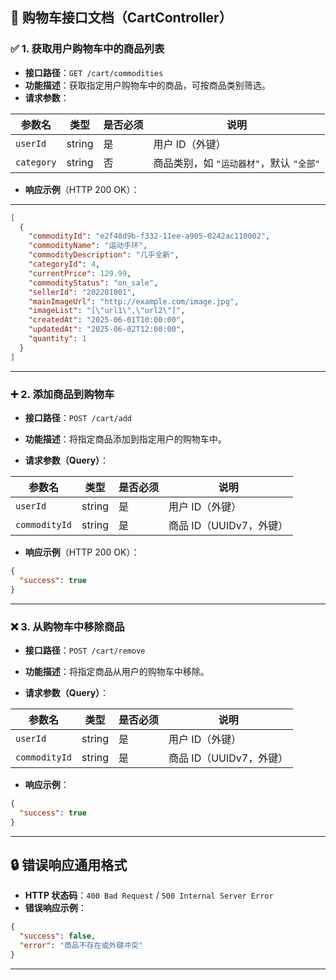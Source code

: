 ## 🛒 购物车接口文档（CartController）

### ✅ 1. 获取用户购物车中的商品列表

* **接口路径**：`GET /cart/commodities`
* **功能描述**：获取指定用户购物车中的商品，可按商品类别筛选。
* **请求参数**：

| 参数名        | 类型     | 是否必须 | 说明                        |
| ---------- | ------ | ---- | ------------------------- |
| `userId`   | string | 是    | 用户 ID（外键）                 |
| `category` | string | 否    | 商品类别，如 `"运动器材"`，默认 `"全部"` |

* **响应示例**（HTTP 200 OK）：
---

```json
[
  {
    "commodityId": "e2f48d9b-f332-11ee-a905-0242ac110002",
    "commodityName": "运动手环",
    "commodityDescription": "几乎全新",
    "categoryId": 4,
    "currentPrice": 129.99,
    "commodityStatus": "on_sale",
    "sellerId": "202201001",
    "mainImageUrl": "http://example.com/image.jpg",
    "imageList": "[\"url1\",\"url2\"]",
    "createdAt": "2025-06-01T10:00:00",
    "updatedAt": "2025-06-02T12:00:00",
    "quantity": 1
  }
]
```

---

### ➕ 2. 添加商品到购物车

* **接口路径**：`POST /cart/add`

* **功能描述**：将指定商品添加到指定用户的购物车中。

* **请求参数（Query）**：

| 参数名           | 类型     | 是否必须 | 说明               |
| ------------- | ------ | ---- | ---------------- |
| `userId`      | string | 是    | 用户 ID（外键）        |
| `commodityId` | string | 是    | 商品 ID（UUIDv7，外键） |

* **响应示例**（HTTP 200 OK）：

```json
{
  "success": true
}
```

---

### ❌ 3. 从购物车中移除商品

* **接口路径**：`POST /cart/remove`

* **功能描述**：将指定商品从用户的购物车中移除。

* **请求参数（Query）**：

| 参数名           | 类型     | 是否必须 | 说明               |
| ------------- | ------ | ---- | ---------------- |
| `userId`      | string | 是    | 用户 ID（外键）        |
| `commodityId` | string | 是    | 商品 ID（UUIDv7，外键） |

* **响应示例**：

```json
{
  "success": true
}
```

---

## 🔒 错误响应通用格式

* **HTTP 状态码**：`400 Bad Request` / `500 Internal Server Error`
* **错误响应示例**：

```json
{
  "success": false,
  "error": "商品不存在或外键冲突"
}
```

---
